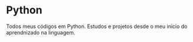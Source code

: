 # Python
Todos meus códigos em Python.
Estudos e projetos desde o meu inicio do aprendnizado na linguagem.
